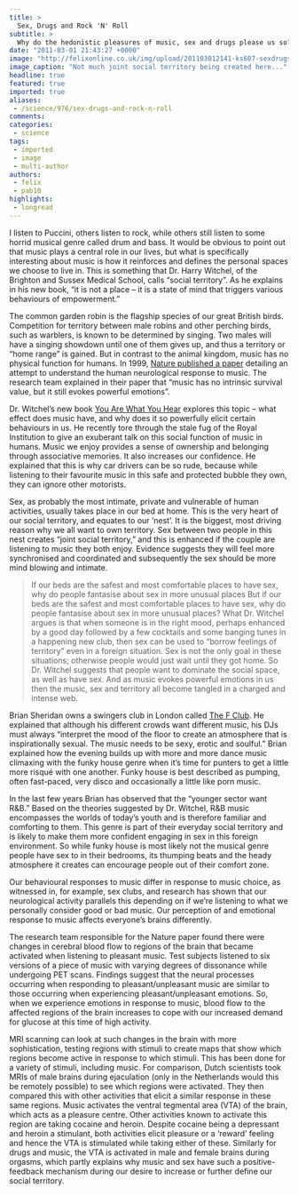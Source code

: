 ```yaml
---
title: >
  Sex, Drugs and Rock 'N' Roll
subtitle: >
  Why do the hedonistic pleasures of music, sex and drugs please us so? It’s all in our heads, says Polly Bennett
date: "2011-03-01 21:43:27 +0000"
image: "http://felixonline.co.uk/img/upload/201103012141-ks607-sexdrugs.jpg"
image_caption: "Not much joint social territory being created here..."
headline: true
featured: true
imported: true
aliases:
 - /science/976/sex-drugs-and-rock-n-roll
comments:
categories:
 - science
tags:
 - imported
 - image
 - multi-author
authors:
 - felix
 - pab10
highlights:
 - longread
---
```


I listen to Puccini, others listen to rock, while others still listen to some horrid musical genre called drum and bass. It would be obvious to point out that music plays a central role in our lives, but what is specifically interesting about music is how it reinforces and defines the personal spaces we choose to live in. This is something that Dr. Harry Witchel, of the Brighton and Sussex Medical School, calls “social territory”. As he explains in his new book, “it is not a place – it is a state of mind that triggers various behaviours of empowerment.”

The common garden robin is the flagship species of our great British birds. Competition for territory between male robins and other perching birds, such as warblers, is known to be determined by singing. Two males will have a singing showdown until one of them gives up, and thus a territory or “home range” is gained. But in contrast to the animal kingdom, music has no physical function for humans. In 1999, [Nature published a paper](http://www.nature.com/neuro/journal/v2/n4/abs/nn0499_382.html) detailing an attempt to understand the human neurological response to music. The research team explained in their paper that “music has no intrinsic survival value, but it still evokes powerful emotions”.

Dr. Witchel’s new book [You Are What You Hear](http://www.youarewhatyouhear.co.uk/) explores this topic – what effect does music have, and why does it so powerfully elicit certain behaviours in us. He recently tore through the stale fug of the Royal Institution to give an exuberant talk on this social function of music in humans. Music we enjoy provides a sense of ownership and belonging through associative memories. It also increases our confidence. He explained that this is why car drivers can be so rude, because while listening to their favourite music in this safe and protected bubble they own, they can ignore other motorists.

Sex, as probably the most intimate, private and vulnerable of human activities, usually takes place in our bed at home. This is the very heart of our social territory, and equates to our ‘nest’. It is the biggest, most driving reason why we all want to own territory. Sex between two people in this nest creates “joint social territory,” and this is enhanced if the couple are listening to music they both enjoy. Evidence suggests they will feel more synchronised and coordinated and subsequently the sex should be more mind blowing and intimate.
> If our beds are the safest and most comfortable places to have sex, why do people fantasise about sex in more unusual places
But if our beds are the safest and most comfortable places to have sex, why do people fantasise about sex in more unusual places? What Dr. Witchel argues is that when someone is in the right mood, perhaps enhanced by a good day followed by a few cocktails and some banging tunes in a happening new club, then sex can be used to “borrow feelings of territory” even in a foreign situation. Sex is not the only goal in these situations; otherwise people would just wait until they got home. So Dr. Witchel suggests that people want to dominate the social space, as well as have sex. And as music evokes powerful emotions in us then the music, sex and territory all become tangled in a charged and intense web.

Brian Sheridan owns a swingers club in London called [The F Club](http://www.thefclub.com/). He explained that although his different crowds want different music, his DJs must always “interpret the mood of the floor to create an atmosphere that is inspirationally sexual. The music needs to be sexy, erotic and soulful.” Brian explained how the evening builds up with more and more dance music climaxing with the funky house genre when it’s time for punters to get a little more risqué with one another. Funky house is best described as pumping, often fast-paced, very disco and occasionally a little like porn music.

In the last few years Brian has observed that the “younger sector want R&B.” Based on the theories suggested by Dr. Witchel, R&B music encompasses the worlds of today’s youth and is therefore familiar and comforting to them. This genre is part of their everyday social territory and is likely to make them more confident engaging in sex in this foreign environment. So while funky house is most likely not the musical genre people have sex to in their bedrooms, its thumping beats and the heady atmosphere it creates can encourage people out of their comfort zone.

Our behavioural responses to music differ in response to music choice, as witnessed in, for example, sex clubs, and research has shown that our neurological activity parallels this depending on if we’re listening to what we personally consider good or bad music. Our perception of and emotional response to music affects everyone’s brains differently.

The research team responsible for the Nature paper found there were changes in cerebral blood flow to regions of the brain that became activated when listening to pleasant music. Test subjects listened to six versions of a piece of music with varying degrees of dissonance while undergoing PET scans. Findings suggest that the neural processes occurring when responding to pleasant/unpleasant music are similar to those occurring when experiencing pleasant/unpleasant emotions. So, when we experience emotions in response to music, blood flow to the affected regions of the brain increases to cope with our increased demand for glucose at this time of high activity.

MRI scanning can look at such changes in the brain with more sophistication, testing regions with stimuli to create maps that show which regions become active in response to which stimuli. This has been done for a variety of stimuli, including music. For comparison, Dutch scientists took MRIs of male brains during ejaculation (only in the Netherlands would this be remotely possible) to see which regions were activated. They then compared this with other activities that elicit a similar response in these same regions. Music activates the ventral tegmental area (VTA) of the brain, which acts as a pleasure centre. Other activities known to activate this region are taking cocaine and heroin. Despite cocaine being a depressant and heroin a stimulant, both activities elicit pleasure or a ‘reward’ feeling and hence the VTA is stimulated while taking either of these. Similarly for drugs and music, the VTA is activated in male and female brains during orgasms, which partly explains why music and sex have such a positive-feedback mechanism during our desire to increase or further define our social territory.

